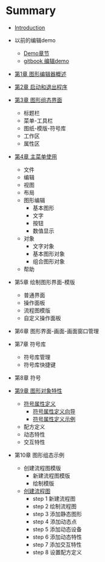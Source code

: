 # Summary

* [Introduction](README.md)

* 以前的编辑demo
  * [Demo章节](demo/demozhang-jie.md)
  * [gitbook 编辑demo](demo/gitbook-bian-ji-demo.md)

* [第1章 图形编辑器概述](图形编辑器概述/图形编辑器概述.md)

* [第2章 启动和退出程序](启动和退出程序/启动和退出程序.md)

* [第3章 图形组态界面](图形组态界面/图形组态界面.md)
  * 标题栏
  * 菜单-工具栏
  * 图纸-模版-符号库
  * 工作区
  * 属性区

* [第4章 主菜单使用](主菜单使用/主菜单使用.md)
  * 文件
  * 编辑
  * 视图
  * 布局
  * 图形编辑
    * 基本图形
    * 文字
    * 按钮
    * 数值显示
  * 对象
    * 文字对象
    * 基本图形对象
    * 组合图形对象
  * 帮助
* 第5章 绘制图形界面-模版
  * 普通界面
  * 操作面板
  * 流程图模版
  * 自定义操作面板
* 第6章 图形界面-画面-画面窗口管理
* 第7章 符号库
  * 符号库管理
  * 符号库快捷键
* 第8章 符号
* [第9章 图形对象特性](图形对象特性/图形对象特性.md)
  * [符号属性定义](图形对象特性/符号属性定义.md)
    * [符号属性定义向导](图形对象特性/符号属性定义向导.md)
    * [符号属性定义示例](图形对象特性/符号属性定义示例.md)
  * 配方定义
  * 动态特性
  * 交互特性
* 第10章 图形组态示例
  * 创建流程图模版
    * 新建流程图模版
    * 绘制模版
  * [创建流程图](创建流程图/创建流程图.md)
    * step 1 新建流程图
    * step 2 绘制流程图
    * step 3 添加静态图形
    * step 4 添加动态点
    * step 5 添加动态设备
    * step 6 添加动态特性
    * step 7 添加交互特性
    * step 8 设置配方定义

